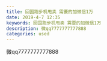 ```yaml
---
title: 回国跑步机甩卖 需要的加微信1万
date: 2019-4-7 12:35
keywords: 回国跑步机甩卖 需要的加微信1万
description: 微qq7777777777888
categories: used
---
```

<td class="t_f" id="postmessage_3419099">

微qq7777777777888<br/>
<img alt="" border="0" class="zoom" data-cf-modified-65ab3a3ad769d8c6cda62059-="" file="http://www.flw.ph/data/appbyme/upload/image/201904/07/jpr2sF6IQPW6.jpg" id="aimg_vIZwP" lazyloadthumb="1" onclick="" onmouseover="" src="http://www.flw.ph/data/appbyme/upload/image/201904/07/jpr2sF6IQPW6.jpg"/><br/>
<img alt="" border="0" class="zoom" data-cf-modified-65ab3a3ad769d8c6cda62059-="" file="http://www.flw.ph/data/appbyme/upload/image/201904/07/p9nb1DvndpHt.jpg" id="aimg_IBHRb" lazyloadthumb="1" onclick="" onmouseover="" src="http://www.flw.ph/data/appbyme/upload/image/201904/07/p9nb1DvndpHt.jpg"/><br/>
<img alt="" border="0" class="zoom" data-cf-modified-65ab3a3ad769d8c6cda62059-="" file="http://www.flw.ph/data/appbyme/upload/image/201904/07/Tx1JzaAJpGGC.jpg" id="aimg_gFtVv" lazyloadthumb="1" onclick="" onmouseover="" src="http://www.flw.ph/data/appbyme/upload/image/201904/07/Tx1JzaAJpGGC.jpg"/><br/>
<img alt="" border="0" class="zoom" data-cf-modified-65ab3a3ad769d8c6cda62059-="" file="http://www.flw.ph/data/appbyme/upload/image/201904/07/mfhirQjfJ5pf.jpg" id="aimg_L564I" lazyloadthumb="1" onclick="" onmouseover="" src="http://www.flw.ph/data/appbyme/upload/image/201904/07/mfhirQjfJ5pf.jpg"/><br/>
</td>
